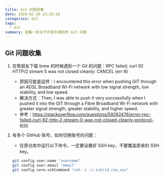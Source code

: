 ```yaml
---
title: Git 问题收集
date: 2024-02-20 13:25:14
categories: Git
tags:
  - Git
summary: 收集一些关于开发中遇到的 Git 问题
---
```


## Git 问题收集

1. 在帮朋友下载 brew 的时候遇到一个 Git 的问题：RPC failed; curl 92 HTTP/2 stream 5 was not closed cleanly: CANCEL (err 8)
   * 原因可能是这样：I encountered this error when pushing GIT through an ADSL Broadband Wi-Fi network with low signal strength, low stability, and low speed.
   * 解决方式：Then, I was able to push it very successfully when I pushed it into the GIT through a Fibre Broadband Wi-Fi network with greater signal strength, greater stability, and higher speed.
   * 参考：<https://stackoverflow.com/questions/59282476/error-rpc-failed-curl-92-http-2-stream-0-was-not-closed-cleanly-protocol-erro>

2. 有多个 GitHub 账号，如何切换账号的问题：
   * 在原仓库中运行以下命令，一定要设置好 SSH key，不要覆盖原来的 SSH key。

   ```bash
   git config user.name "username"
   git config user.email "email"
   git config core.sshCommand "ssh -i ~/.ssh/id_rsa_xxx"
   ```
